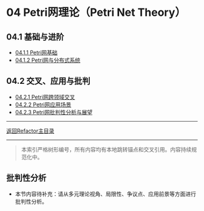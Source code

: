 # 04 Petri网理论（Petri Net Theory）

## 04.1 基础与进阶

- [04.1.1 Petri网基础](04.1.1_Petri_Net_Foundation.md)
- [04.1.2 Petri网与分布式系统](04.1.2_Petri_Net_Distributed.md)

## 04.2 交叉、应用与批判

- [04.2.1 Petri网跨领域交叉](04.2.1_Petri_Net_Cross_Domain.md)
- [04.2.2 Petri网应用场景](04.2.2_Petri_Net_Applications.md)
- [04.2.3 Petri网批判性分析与展望](04.2.3_Petri_Net_Critical_Analysis.md)

---

[返回Refactor主目录](README.md)

---

> 本索引严格树形编号，所有内容均有本地跳转锚点和交叉引用。内容持续规范化中。


## 批判性分析

- 本节内容待补充：请从多元理论视角、局限性、争议点、应用前景等方面进行批判性分析。
